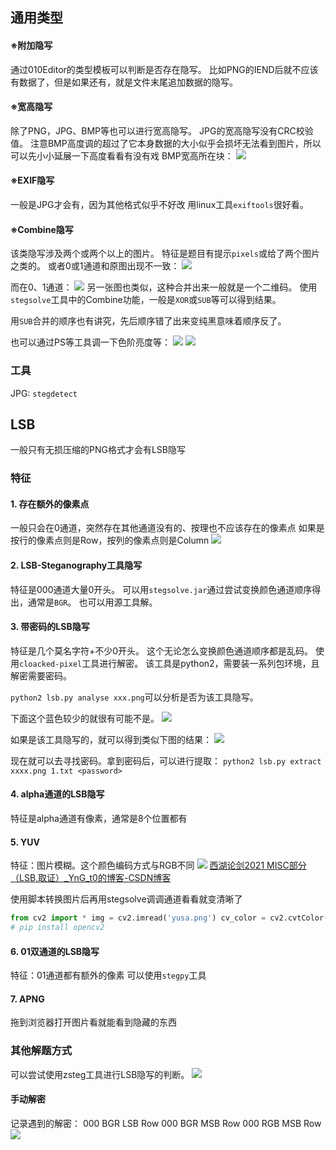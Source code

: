 ## 通用类型

#### ※附加隐写
通过010Editor的类型模板可以判断是否存在隐写。
比如PNG的IEND后就不应该有数据了，但是如果还有，就是文件末尾追加数据的隐写。

#### ※宽高隐写
除了PNG，JPG、BMP等也可以进行宽高隐写。
JPG的宽高隐写没有CRC校验值。
注意BMP高度调的超过了它本身数据的大小似乎会损坏无法看到图片，所以可以先小小延展一下高度看看有没有戏
BMP宽高所在块：
![](../../../attachments/Pasted%20image%2020230803205855.png)
#### ※EXIF隐写
一般是JPG才会有，因为其他格式似乎不好改
用linux工具`exiftools`很好看。

#### ※Combine隐写
该类隐写涉及两个或两个以上的图片。
特征是题目有提示`pixels`或给了两个图片之类的。
或者0或1通道和原图出现不一致：
![](../../../attachments/Pasted%20image%2020230808221913.png)

而在0、1通道：
![](../../../attachments/Pasted%20image%2020230808221927.png)
另一张图也类似，这种合并出来一般就是一个二维码。
使用`stegsolve`工具中的Combine功能，一般是`XOR`或`SUB`等可以得到结果。

用`SUB`合并的顺序也有讲究，先后顺序错了出来变纯黑意味着顺序反了。

也可以通过PS等工具调一下色阶亮度等：
![](../../../attachments/Pasted%20image%2020230808222119.png)
![](../../../attachments/Pasted%20image%2020230808222519.png)

### 工具

JPG: `stegdetect`


## LSB
一般只有无损压缩的PNG格式才会有LSB隐写
### 特征
#### 1. 存在额外的像素点
一般只会在0通道，突然存在其他通道没有的、按理也不应该存在的像素点
如果是按行的像素点则是Row，按列的像素点则是Column
![](../../../attachments/Pasted%20image%2020230731225459.png)
#### 2. LSB-Steganography工具隐写
特征是000通道大量0开头。
可以用`stegsolve.jar`通过尝试变换颜色通道顺序得出，通常是`BGR`。
也可以用源工具解。


#### 3. 带密码的LSB隐写
特征是几个莫名字符+不少0开头。
这个无论怎么变换颜色通道顺序都是乱码。
使用`cloacked-pixel`工具进行解密。 
该工具是python2，需要装一系列包环境，且解密需要密码。

`python2 lsb.py analyse xxx.png`可以分析是否为该工具隐写。

下面这个蓝色较少的就很有可能不是。
![](../../../attachments/Pasted%20image%2020230805162928.png)

如果是该工具隐写的，就可以得到类似下图的结果：
![](../../../attachments/Pasted%20image%2020230805163031.png)

现在就可以去寻找密码。拿到密码后，可以进行提取：
`python2 lsb.py extract xxxx.png 1.txt <password>`


#### 4. alpha通道的LSB隐写
特征是alpha通道有像素，通常是8个位置都有
#### 5. YUV
特征：图片模糊。这个颜色编码方式与RGB不同
![](../../../attachments/Pasted%20image%2020230731231037.png)
[西湖论剑2021 MISC部分（LSB,取证）_YnG_t0的博客-CSDN博客](https://blog.csdn.net/qq_47168481/article/details/121592486)

使用脚本转换图片后再用stegsolve调调通道看看就变清晰了
```python
from cv2 import * img = cv2.imread('yusa.png') cv_color = cv2.cvtColor(img, cv2.COLOR_BGR2YCrCb) cv2.imwrite('flag.png', cv_color)
# pip install opencv2
```
 
#### 6. 01双通道的LSB隐写
特征：01通道都有额外的像素
可以使用`stegpy`工具
#### 7. APNG
拖到浏览器打开图片看就能看到隐藏的东西

### 其他解题方式
可以尝试使用zsteg工具进行LSB隐写的判断。
![](../../../attachments/Pasted%20image%2020230717214042.png)
#### 手动解密
记录遇到的解密：
000 BGR LSB Row
000 BGR MSB Row
000 RGB MSB Row
![](../../../attachments/Pasted%20image%2020230709000756.png)